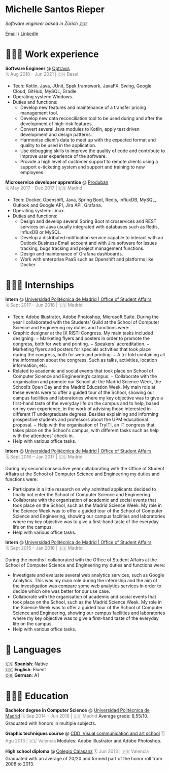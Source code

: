 <style>
gray { color: Gray }
</style>

# Michelle Santos Rieper 

_Software engineer based in Zürich 🇨🇭_

[Email](mailto:msantosrieper@gmail.com) / [LinkedIn](https://www.linkedin.com/in/msantosrieper/)

# 👩🏼‍💻 Work experience

**Software Engineer** @ [Optravis](https://www.optravis.com) <br>
<gray> 🗓 Aug 2018 – Jun 2021 | 🇨🇭 Basel </gray><br>

- Tech: Kotlin, Java, JUnit, Spek framework, JavaFX, Swing, Google Cloud, GitHub, MySQL, Gradle
- Operating system: Windows.
- Duties and functions:
    - Develop new features and maintenance of a transfer pricing management tool.
    - Develop new data reconciliation tool to be used during and after the development of high-risk features.
    - Convert several Java modules to Kotlin, apply test driven development and design patterns.
    - Harmonise client’s data to meet up with the expected format and quality to be used in the application.
    - Use debugging skills to improve the quality of code and contribute to improve user experience of the software.
    - Provide a high level of customer support to remote clients using a support e-ticketing system and support and training to new employees.
 
**Microservice developer apprentice** @ [Produban](https://santandergto.com/en/) <br>
<gray> 🗓 May 2017 – Dec 2017 | 🇪🇸 Madrid </gray><br>

- Tech: Docker, Openshift, Java, Spring Boot, Redis, InfluxDB, MySQL, Outlook and Google API, Jira API, Grafana.
- Operating system: Linux.
- Duties and functions:
    - Design and develop several Spring Boot microservices and REST services on Java usually integrated with databases such as Redis, InfluxDB or MySQL.
    - Develop a distributed notification service capable to interact with an Outlook Business Email account and with Jira software for issues tracking, bugs tracking and project management functions.
    - Design and maintenance of Grafana dashboards.
    - Work with enterprise PaaS such as Openshift and platforms like Docker.

# 👩🏼‍🏫 Internships
 
**Intern** @ [Universidad Politécnica de Madrid | Office of Student Affairs](https://www.upm.es/internacional) <br>
<gray> 🗓 Sept 2017 – Jun 2018 | 🇪🇸 Madrid </gray><br>

- Tech: Adobe Illustrator, Adobe Photoshop, Microsoft Suite.
During the year I collaborated with the Students’ Guild at the School of Computer Science and Engineering my duties and functions were:
- Graphic designer at the IX RISTI Congress. My main tasks included designing:
    − Marketing flyers and posters in order to promote the congress, both for web and printing.
    − Speakers' accreditation.
    − Marketing flyers and posters for specials activities that took place during the congress, both for web and printing.
    − A tri-fold containing all the information about the congress. Such as talks, activities, location information, etc.
- Related to academic and social events that took place on School of Computer Science and Engineering’s campus:
    − Collaborate with the organisation and promote our School at: the Madrid Science Week, the School’s Open Day and the Madrid Education Week. My main role at these events were to offer a guided tour of the School, showing our campus facilities and laboratories where my key objective was to give a first-hand taste of the everyday life on the campus and to help, based on my own experience, in the work of advising those interested in different IT undergraduate degrees. Besides explaining and informing prospective students and professors about the UPM educational proposal.
    − Help with the organisation of TryIT!, an IT congress that takes place on the School's campus, with different tasks such as help with the attendees' check-in.
- Help with various office tasks.

**Intern** @ [Universidad Politécnica de Madrid | Office of Student Affairs](https://www.upm.es/internacional) <br>
<gray> 🗓 Sept 2016 – Jan 2017 | 🇪🇸 Madrid </gray><br>

During my second consecutive year collaborating with the Office of Student Affairs at the School of Computer Science and Engineering my duties and functions were:
- Participate in a little research on why admitted applicants decided to finally not enter the School of Computer Science and Engineering.
- Collaborate with the organisation of academic and social events that took place on the School, such as the Madrid Science Week. My role in the Science Week was to offer a guided tour of the School of Computer Science and Engineering, showing our campus facilities and laboratories where my key objective was to give a first-hand taste of the everyday life on the campus.
- Help with various office tasks.

**Intern** @ [Universidad Politécnica de Madrid | Office of Student Affairs](https://www.upm.es/internacional) <br>
<gray> 🗓 Sept 2015 – Jan 2016 | 🇪🇸 Madrid </gray><br>

During the months I collaborated with the Office of Student Affairs at the School of Computer Science and Engineering my duties and functions were:
- Investigate and evaluate several web analytics services, such as Google Analytics. This was my main role during the internship and the aim of the investigation was compare some web analytics services in order to decide which one was better for our use case.
- Collaborate with the organisation of academic and social events that took place on the School, such as the Madrid Science Week. My role in the Science Week was to offer a guided tour of the School of Computer Science and Engineering, showing our campus facilities and laboratories where my key objective was to give a first-hand taste of the everyday life on the campus.
- Help with various office tasks.

# 💬 Languages

🇪🇸 **Spanish**: Native <br>
🇺🇸 **English**: Fluent <br>
🇩🇪 **German**: A1 <br>

# 👩🏼‍🎓 Education
**Bachelor degree in Computer Science** @ [Universidad Politécnica de Madrid](https://www.upm.es/internacional)
<gray> 🗓 Sep 2014 - Jun 2018 | 🇪🇸 Madrid </gray>
Average grade: 8,55/10. Graduated with honors in multiple subjects.

**Graphic techniques course** @ [CDD, Visual communication and art school](https://www.institutocreativodigital.com)
<gray> 🗓 Agu 2013 | 🇻🇪 Valencia </gray>
Modules: Adobe Illustrator and Adobe Photoshop.

**High school diploma** @ [Colegio Calasanz](https://www.colegiocalasanz.com.ve)
<gray> 🗓 Jun 2013 | 🇻🇪 Valencia </gray>
Graduated with an average of 20/20 and formed part of the honor roll from 2008 to 2013.